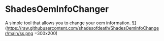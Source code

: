 # ShadesOemInfoChanger
A simple tool that allows you to change your oem information.
![](https://raw.githubusercontent.com/shadesofdeath/ShadesOemInfoChanger/main/ss.png =300x200)

